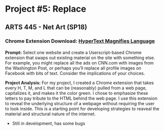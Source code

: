 # Project #5: Replace
## ARTS 445 - Net Art (SP18)

### Chrome Extension Download: [HyperText Magnifies Language](https://chrome.google.com/webstore/detail/hypertext-magnifies-langu/ccmcidphkengjfdefehiemdkbpngdppe)

#### 
**Prompt:** 
Select one website and create a Userscript-based Chrome extension that swaps out existing material on the site with something else. For example, you might replace all the ads on CNN.com with images from the Washington Post, or perhaps you’ll replace all profile images on Facebook with bits of text. Consider the implications of your choices.

**Project Analysis:** For my project, I created a Chrome extension that takes every H, T, M, and L that can be (reasonably) pulled from a web page, capitalizes it, and makes it the color green. I chose to emphasize these letters to pay tribute to the HTML behind the web page. I use this extension to reveal the underlying structure of a webpage without requiring the user to look inside. This is a starting point for developing strategies to reaveal the material and structural nature of the internet. 

- Still in development, has some bugs

